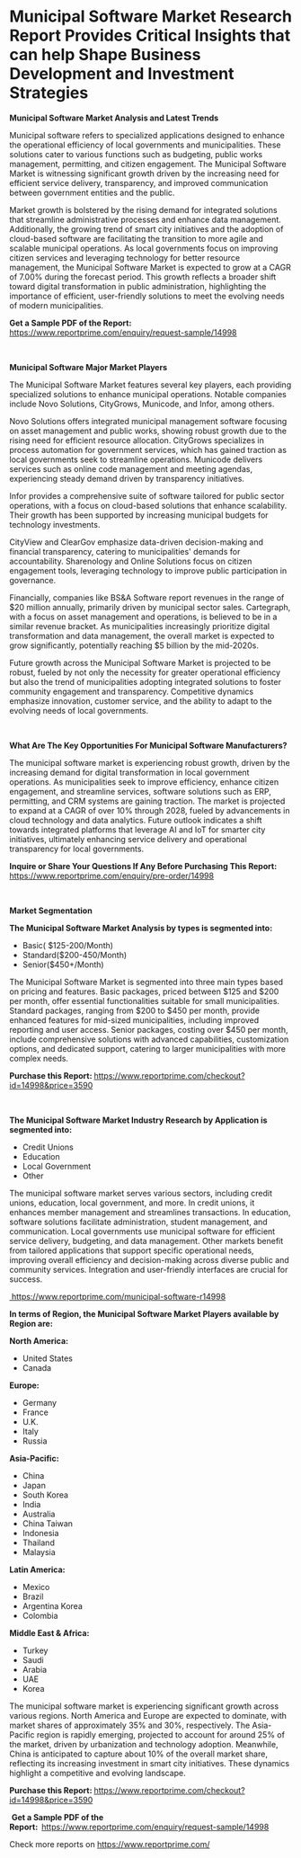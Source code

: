 <p><h1>Municipal Software Market Research Report Provides Critical Insights that can help Shape Business Development and Investment Strategies</h1></p><p><strong>Municipal Software Market Analysis and Latest Trends</strong></p>
<p><p>Municipal software refers to specialized applications designed to enhance the operational efficiency of local governments and municipalities. These solutions cater to various functions such as budgeting, public works management, permitting, and citizen engagement. The Municipal Software Market is witnessing significant growth driven by the increasing need for efficient service delivery, transparency, and improved communication between government entities and the public.</p><p>Market growth is bolstered by the rising demand for integrated solutions that streamline administrative processes and enhance data management. Additionally, the growing trend of smart city initiatives and the adoption of cloud-based software are facilitating the transition to more agile and scalable municipal operations. As local governments focus on improving citizen services and leveraging technology for better resource management, the Municipal Software Market is expected to grow at a CAGR of 7.00% during the forecast period. This growth reflects a broader shift toward digital transformation in public administration, highlighting the importance of efficient, user-friendly solutions to meet the evolving needs of modern municipalities.</p></p>
<p><strong>Get a Sample PDF of the Report:&nbsp;</strong> <a href="https://www.reportprime.com/enquiry/request-sample/14998?utm_campaign=2199&utm_medium=2&utm_source=Github&utm_content=ia&utm_term=20032025&utm_id=municipal-software">https://www.reportprime.com/enquiry/request-sample/14998</a></p>
<p>&nbsp;</p>
<p><strong>Municipal Software Major Market Players</strong></p>
<p><p>The Municipal Software Market features several key players, each providing specialized solutions to enhance municipal operations. Notable companies include Novo Solutions, CityGrows, Municode, and Infor, among others.</p><p>Novo Solutions offers integrated municipal management software focusing on asset management and public works, showing robust growth due to the rising need for efficient resource allocation. CityGrows specializes in process automation for government services, which has gained traction as local governments seek to streamline operations. Municode delivers services such as online code management and meeting agendas, experiencing steady demand driven by transparency initiatives. </p><p>Infor provides a comprehensive suite of software tailored for public sector operations, with a focus on cloud-based solutions that enhance scalability. Their growth has been supported by increasing municipal budgets for technology investments. </p><p>CityView and ClearGov emphasize data-driven decision-making and financial transparency, catering to municipalities' demands for accountability. Sharenology and Online Solutions focus on citizen engagement tools, leveraging technology to improve public participation in governance.</p><p>Financially, companies like BS&A Software report revenues in the range of $20 million annually, primarily driven by municipal sector sales. Cartegraph, with a focus on asset management and operations, is believed to be in a similar revenue bracket. As municipalities increasingly prioritize digital transformation and data management, the overall market is expected to grow significantly, potentially reaching $5 billion by the mid-2020s.</p><p>Future growth across the Municipal Software Market is projected to be robust, fueled by not only the necessity for greater operational efficiency but also the trend of municipalities adopting integrated solutions to foster community engagement and transparency. Competitive dynamics emphasize innovation, customer service, and the ability to adapt to the evolving needs of local governments.</p></p>
<p>&nbsp;</p>
<p><strong>What Are The Key Opportunities For Municipal Software Manufacturers?</strong></p>
<p><p>The municipal software market is experiencing robust growth, driven by the increasing demand for digital transformation in local government operations. As municipalities seek to improve efficiency, enhance citizen engagement, and streamline services, software solutions such as ERP, permitting, and CRM systems are gaining traction. The market is projected to expand at a CAGR of over 10% through 2028, fueled by advancements in cloud technology and data analytics. Future outlook indicates a shift towards integrated platforms that leverage AI and IoT for smarter city initiatives, ultimately enhancing service delivery and operational transparency for local governments.</p></p>
<p><strong>Inquire or Share Your Questions If Any Before Purchasing This Report:</strong> <a href="https://www.reportprime.com/enquiry/pre-order/14998?utm_campaign=2199&utm_medium=2&utm_source=Github&utm_content=ia&utm_term=20032025&utm_id=municipal-software">https://www.reportprime.com/enquiry/pre-order/14998</a></p>
<p>&nbsp;</p>
<p><strong>Market Segmentation</strong></p>
<p><strong>The Municipal Software Market Analysis by types is segmented into:</strong></p>
<p><ul><li>Basic( $125-200/Month)</li><li>Standard($200-450/Month)</li><li>Senior($450+/Month)</li></ul></p>
<p><p>The Municipal Software Market is segmented into three main types based on pricing and features. Basic packages, priced between $125 and $200 per month, offer essential functionalities suitable for small municipalities. Standard packages, ranging from $200 to $450 per month, provide enhanced features for mid-sized municipalities, including improved reporting and user access. Senior packages, costing over $450 per month, include comprehensive solutions with advanced capabilities, customization options, and dedicated support, catering to larger municipalities with more complex needs.</p></p>
<p><strong>Purchase this Report:&nbsp;</strong><a href="https://www.reportprime.com/checkout?id=14998&price=3590&utm_campaign=2199&utm_medium=2&utm_source=Github&utm_content=ia&utm_term=20032025&utm_id=municipal-software">https://www.reportprime.com/checkout?id=14998&price=3590</a></p>
<p>&nbsp;</p>
<p><strong>The Municipal Software Market Industry Research by Application is segmented into:</strong></p>
<p><ul><li>Credit Unions</li><li>Education</li><li>Local Government</li><li>Other</li></ul></p>
<p><p>The municipal software market serves various sectors, including credit unions, education, local government, and more. In credit unions, it enhances member management and streamlines transactions. In education, software solutions facilitate administration, student management, and communication. Local governments use municipal software for efficient service delivery, budgeting, and data management. Other markets benefit from tailored applications that support specific operational needs, improving overall efficiency and decision-making across diverse public and community services. Integration and user-friendly interfaces are crucial for success.</p></p>
<p><a href="https://www.reportprime.com/municipal-software-r14998?utm_campaign=2199&utm_medium=2&utm_source=Github&utm_content=ia&utm_term=20032025&utm_id=municipal-software">&nbsp;https://www.reportprime.com/municipal-software-r14998</a></p>
<p><strong>In terms of Region, the Municipal Software Market Players available by Region are:</strong></p>
<p>
    <p> <strong> North America: </strong>
        <ul>
            <li>United States</li>
            <li>Canada</li>
        </ul>
        </p> 
    <p> <strong> Europe: </strong>
        <ul>
            <li>Germany</li>
            <li>France</li>
            <li>U.K.</li>
            <li>Italy</li>
            <li>Russia</li>
        </ul>
        </p> 
    <p> <strong> Asia-Pacific: </strong>
        <ul>
            <li>China</li>
            <li>Japan</li>
            <li>South Korea</li>
            <li>India</li>
            <li>Australia</li>
            <li>China Taiwan</li>
            <li>Indonesia</li>
            <li>Thailand</li>
            <li>Malaysia</li>
        </ul>
        </p> 
    <p> <strong> Latin America: </strong>
        <ul>
            <li>Mexico</li>
            <li>Brazil</li>
            <li>Argentina Korea</li>
            <li>Colombia</li>
        </ul>
        </p> 
    <p> <strong> Middle East & Africa: </strong>
        <ul>
            <li>Turkey</li>
            <li>Saudi</li>
            <li>Arabia</li>
            <li>UAE</li>
            <li>Korea</li>
        </ul>
    </p>
    </p>
<p><p>The municipal software market is experiencing significant growth across various regions. North America and Europe are expected to dominate, with market shares of approximately 35% and 30%, respectively. The Asia-Pacific region is rapidly emerging, projected to account for around 25% of the market, driven by urbanization and technology adoption. Meanwhile, China is anticipated to capture about 10% of the overall market share, reflecting its increasing investment in smart city initiatives. These dynamics highlight a competitive and evolving landscape.</p></p>
<p><strong>Purchase this Report: </strong><a href="https://www.reportprime.com/checkout?id=14998&price=3590&utm_campaign=2199&utm_medium=2&utm_source=Github&utm_content=ia&utm_term=20032025&utm_id=municipal-software">https://www.reportprime.com/checkout?id=14998&price=3590</a></p>
<p>&nbsp;<strong>Get a Sample PDF of the Report:&nbsp;&nbsp;</strong><a href="https://www.reportprime.com/enquiry/request-sample/14998?utm_campaign=2199&utm_medium=2&utm_source=Github&utm_content=ia&utm_term=20032025&utm_id=municipal-software">https://www.reportprime.com/enquiry/request-sample/14998</a></p>
<p><strong></strong></p>
<p>Check more reports on <a href="https://www.reportprime.com/?utm_campaign=2199&utm_medium=2&utm_source=Github&utm_content=ia&utm_term=20032025&utm_id=municipal-software">https://www.reportprime.com/</a></p>